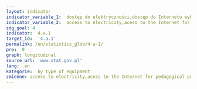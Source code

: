 ```yaml
---
layout: indicator
indicator_variable_1:  dostęp do elektryczności,dostęp do Internetu wykorzystywanego w celach pedagogicznych,dostęp do komputerów wykorzystywanych w celach pedagogicznych,dostęp do wody pitnej,dostęp do podstawowych niekoedukacyjnych urządzeń sanitarnych,dostęp do podstawowych przyrządów do mycia rąk
indicator_variable_2:  access to electricity,acess to the Internet for pedagogical purposes,access to computers for pedagogical purposes,access to basic drinking water,access to single sex basic sanitation facilities,acces to basic handwashing facilities
sdg_goal: 4
indicator:  4.a.1
target_id:  '4.a.1'
permalink: /en/statistics_glob/4-a-1/
pre:  0
graph: longitudinal
source_url: 'www.stat.gov.pl'
lang:  en
kategorie:  by type of equipment
zmienne: access to electricity,acess to the Internet for pedagogical purposes,access to computers for pedagogical purposes,access to basic drinking water,access to single sex basic sanitation facilities,acces to basic handwashing facilities
---
```

